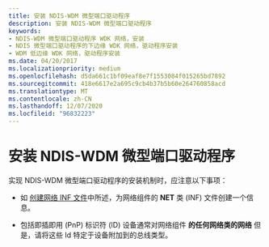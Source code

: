 ```yaml
---
title: 安装 NDIS-WDM 微型端口驱动程序
description: 安装 NDIS-WDM 微型端口驱动程序
keywords:
- NDIS-WDM 微型端口驱动程序 WDK 网络，安装
- NDIS 微型端口驱动程序的下边缘 WDK 网络，驱动程序安装
- WDM 低边缘 WDK 网络，驱动程序安装
ms.date: 04/20/2017
ms.localizationpriority: medium
ms.openlocfilehash: d5da661c1bf09eaf8e7f1553084f015265bd7892
ms.sourcegitcommit: 418e6617e2a695c9cb4b37b5b60e264760858acd
ms.translationtype: MT
ms.contentlocale: zh-CN
ms.lasthandoff: 12/07/2020
ms.locfileid: "96832223"
---
```

# <a name="installing-ndis-wdm-miniport-drivers"></a>安装 NDIS-WDM 微型端口驱动程序





实现 NDIS-WDM 微型端口驱动程序的安装机制时，应注意以下事项：

-   如 [创建网络 INF 文件](creating-network-inf-files.md)中所述，为网络组件的 **NET** 类 (INF) 文件创建一个信息。

-   包括即插即用 (PnP) 标识符 (ID) 设备通常对网络组件 **的任何网络类的网络** 但是，请将这些 Id 特定于设备附加到的总线类型。

 

 





